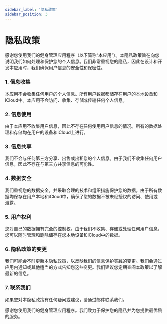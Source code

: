```yaml
---
sidebar_label: '隐私政策'
sidebar_position: 3
---
```


# 隐私政策

感谢您使用我们的健身管理应用程序（以下简称“本应用”）。本隐私政策旨在向您说明我们如何处理和保护您的个人信息。我们非常重视您的隐私，因此在设计和开发本应用时，我们确保用户信息的安全性和保密性。

### 1. 信息收集
本应用不会收集任何用户的个人信息。所有用户数据都储存在用户的本地设备和iCloud中。本应用不会访问、收集、存储或传输任何个人信息。

### 2. 信息使用
由于本应用不收集用户信息，因此不存在任何使用用户信息的情况。所有的数据处理和存储均在用户的设备和iCloud上进行。

### 3. 信息共享
我们不会与任何第三方分享、出售或出租您的个人信息。由于我们不收集任何用户信息，因此不存在与第三方共享信息的可能性。

### 4. 数据安全
我们重视您的数据安全，并采取合理的技术和组织措施保护您的数据。由于所有数据均保存在用户本地和iCloud中，确保了您的数据不被未经授权的访问、使用或泄露。

### 5. 用户权利
您对自己的数据拥有完全的控制权。由于我们不收集、存储或处理任何用户信息，您可以随时管理和删除储存在您本地设备和iCloud中的数据。

### 6. 隐私政策的变更
我们可能会不时更新本隐私政策，以反映我们的信息保护实践的变更。我们会通过应用内通知或其他适当的方式告知您这些变更。我们建议您定期查阅本政策以了解最新的信息。

### 7. 联系我们
如果您对本隐私政策有任何疑问或建议，请通过邮件联系我们。

感谢您使用我们的健身管理应用程序。我们致力于保护您的隐私并为您提供最优质的服务。
